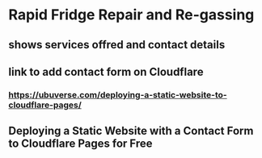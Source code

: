   # Rapid Fridge Repair and Re-gassing

  ## shows services offred and contact details

  ## link to add contact form on Cloudflare
  ### https://ubuverse.com/deploying-a-static-website-to-cloudflare-pages/

  ## Deploying a Static Website with a Contact Form to Cloudflare Pages for Free